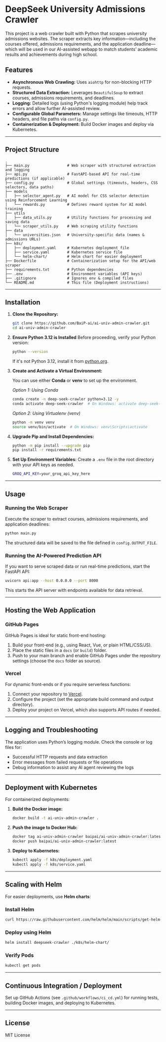 # DeepSeek University Admissions Crawler

This project is a web crawler built with Python that scrapes university admissions websites. The scraper extracts key information—including the courses offered, admissions requirements, and the application deadline—which will be used in our AI-assisted webapp to match students’ academic results and achievements during high school.

## Features
- **Asynchronous Web Crawling:** Uses `aiohttp` for non-blocking HTTP requests.
- **Structured Data Extraction:** Leverages `BeautifulSoup` to extract courses, admissions requirements, and deadlines.
- **Logging:** Detailed logs (using Python's logging module) help track errors and allow further AI-assisted review.
- **Configurable Global Parameters:** Manage settings like timeouts, HTTP headers, and file paths via `config.py`.
- **Containerization & Deployment:** Build Docker images and deploy via Kubernetes.

---

## Project Structure
```
.
├── main.py                 # Web scraper with structured extraction and logging
├── api.py                  # FastAPI-based API for real-time predictions (if applicable)
├── config.py               # Global settings (timeouts, headers, CSS selectors, data paths)
├── models
│   ├── selector_agent.py   # AI model for CSS selector detection using Reinforcement Learning
│   └── rewards.py          # Defines reward system for AI model training
├── utils
│   ├── data_utils.py       # Utility functions for processing and saving data
│   └── scraper_utils.py    # Web scraping utility functions
├── data
│   └── universities.json   # University-specific data (names & admissions URLs)
├── k8s/
│   ├── deployment.yaml     # Kubernetes deployment file
│   ├── service.yaml        # Kubernetes service file
│   └── helm-chart/         # Helm chart for easier deployment
├── Dockerfile              # Containerization setup for the API/web scraper
├── requirements.txt        # Python dependencies
├── .env                    # Environment variables (API keys)
├── .gitignore              # Ignores env & compiled files
└── README.md               # This file (Deployment instructions)
```

---

## Installation
1. **Clone the Repository:**
   ```bash
   git clone https://github.com/BaiP-ai/ai-univ-admin-crawler.git
   cd ai-univ-admin-crawler
   ```

2. **Ensure Python 3.12 is Installed**
   Before proceeding, verify your Python version:
   ```bash
   python --version
   ```
   If it's not Python 3.12, install it from [python.org](https://www.python.org/downloads/).

3. **Create and Activate a Virtual Environment:**

   You can use either **Conda** or **venv** to set up the environment.

   _Option 1: Using Conda_
   ```bash
   conda create -n deep-seek-crawler python=3.12 -y
   conda activate deep-seek-crawler  # On Windows: activate deep-seek-crawler
   ```

   _Option 2: Using Virtualenv (venv)_
   ```bash
   python -m venv venv
   source venv/bin/activate  # On Windows: venv\Scripts\activate
   ```

4. **Upgrade Pip and Install Dependencies:**
   ```bash
   python -m pip install --upgrade pip
   pip install -r requirements.txt
   ```

5. **Set Up Environment Variables:**
   Create a `.env` file in the root directory with your API keys as needed.
   ```bash
   GROQ_API_KEY=your_groq_api_key_here
   ```

---

## Usage
### Running the Web Scraper
Execute the scraper to extract courses, admissions requirements, and application deadlines:
```bash
python main.py
```
The structured data will be saved to the file defined in `config.OUTPUT_FILE`.

### Running the AI-Powered Prediction API
If you want to serve scraped data or run real-time predictions, start the FastAPI API:
```bash
uvicorn api:app --host 0.0.0.0 --port 8000
```
This starts the API server with endpoints available for data retrieval.

---

## Hosting the Web Application
### GitHub Pages
GitHub Pages is ideal for static front-end hosting:
1. Build your front-end (e.g., using React, Vue, or plain HTML/CSS/JS).
2. Place the static files in a `docs` (or `build`) folder.
3. Push to your main branch and enable GitHub Pages under the repository settings (choose the `docs` folder as source).

### Vercel
For dynamic front-ends or if you require serverless functions:
1. Connect your repository to [Vercel](https://vercel.com/).
2. Configure the project (set the appropriate build command and output directory).
3. Deploy your project on Vercel, which also supports API routes if needed.

---

## Logging and Troubleshooting
The application uses Python’s logging module. Check the console or log files for:
- Successful HTTP requests and data extraction
- Error messages from failed requests or file operations
- Debug information to assist any AI agent reviewing the logs

---

## Deployment with Kubernetes
For containerized deployments:
1. **Build the Docker image:**
   ```bash
   docker build -t ai-univ-admin-crawler .
   ```
2. **Push the image to Docker Hub:**
   ```bash
   docker tag ai-univ-admin-crawler baipai/ai-univ-admin-crawler:latest
   docker push baipai/ai-univ-admin-crawler:latest
   ```
3. **Deploy to Kubernetes:**
   ```bash
   kubectl apply -f k8s/deployment.yaml
   kubectl apply -f k8s/service.yaml
   ```

---

## Scaling with Helm
For easier deployments, use **Helm charts**:

### Install Helm
```bash
curl https://raw.githubusercontent.com/helm/helm/main/scripts/get-helm-3 | bash
```

### Deploy using Helm
```bash
helm install deepseek-crawler ./k8s/helm-chart/
```

### Verify Pods
```bash
kubectl get pods
```

---

## Continuous Integration / Deployment
Set up GitHub Actions (see `.github/workflows/ci_cd.yml`) for running tests, building Docker images, and deploying to Kubernetes.

---

## License
MIT License

